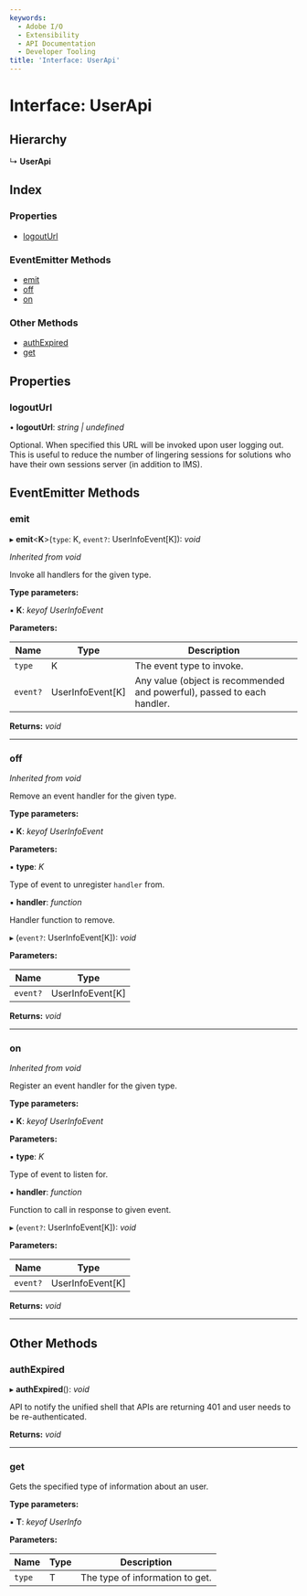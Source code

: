 ```yaml
---
keywords:
  - Adobe I/O
  - Extensibility
  - API Documentation
  - Developer Tooling
title: 'Interface: UserApi'
---
```


# Interface: UserApi

## Hierarchy

  ↳ **UserApi**

## Index

### Properties

* [logoutUrl](user-userapi.md#logouturl)

### EventEmitter Methods

* [emit](user-userapi.md#emit)
* [off](user-userapi.md#off)
* [on](user-userapi.md#on)

### Other Methods

* [authExpired](user-userapi.md#authexpired)
* [get](user-userapi.md#get)

## Properties

###  logoutUrl

• **logoutUrl**: *string | undefined*

Optional. When specified this URL will be invoked upon user logging out. This is useful to
reduce the number of lingering sessions for solutions who have their own sessions server
(in addition to IMS).

## EventEmitter Methods

###  emit

▸ **emit**<**K**>(`type`: K, `event?`: UserInfoEvent[K]): *void*

*Inherited from void*

Invoke all handlers for the given type.

**Type parameters:**

▪ **K**: *keyof UserInfoEvent*

**Parameters:**

Name | Type | Description |
------ | ------ | ------ |
`type` | K | The event type to invoke. |
`event?` | UserInfoEvent[K] | Any value (object is recommended and powerful), passed to each handler. |

**Returns:** *void*

<hr />

###  off

*Inherited from void*

Remove an event handler for the given type.

**Type parameters:**

▪ **K**: *keyof UserInfoEvent*

**Parameters:**

▪ **type**: *K*

Type of event to unregister `handler` from.

▪ **handler**: *function*

Handler function to remove.

▸ (`event?`: UserInfoEvent[K]): *void*

**Parameters:**

Name | Type |
------ | ------ |
`event?` | UserInfoEvent[K] |

**Returns:** *void*

<hr />

###  on

*Inherited from void*

Register an event handler for the given type.

**Type parameters:**

▪ **K**: *keyof UserInfoEvent*

**Parameters:**

▪ **type**: *K*

Type of event to listen for.

▪ **handler**: *function*

Function to call in response to given event.

▸ (`event?`: UserInfoEvent[K]): *void*

**Parameters:**

Name | Type |
------ | ------ |
`event?` | UserInfoEvent[K] |

**Returns:** *void*

<hr />

## Other Methods

###  authExpired

▸ **authExpired**(): *void*

API to notify the unified shell that APIs are returning 401 and user needs to be
re-authenticated.

**Returns:** *void*

<hr />

###  get

Gets the specified type of information about an user.

**Type parameters:**

▪ **T**: *keyof UserInfo*

**Parameters:**

Name | Type | Description |
------ | ------ | ------ |
`type` | T | The type of information to get.  |
